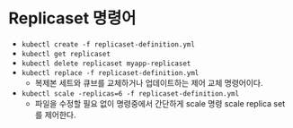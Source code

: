 # Replicaset 명령어



- `kubectl create -f replicaset-definition.yml`
- `kubectl get replicaset`
- `kubectl delete replicaset myapp-replicaset`
- `kubectl replace -f replicaset-definition.yml`
  - 복제본 세트와 큐브를 교체하거나 업데이트하는 제어 교체 명령어이다.
- `kubectl scale -replicas=6 -f replicaset-definition.yml`
  - 파일을 수정할 필요 없이 명령중에서 간단하게 scale 명령 scale replica set를 제어한다.





